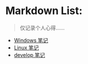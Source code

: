 # Markdown List: 

> 仅记录个人心得……

+ [Windows 笔记](src_note/Windows/windows8.md)
+ [Linux 笔记](src_note/Linux/linux.md)
+ [develop 笔记](src_note/develop/develop.md)

